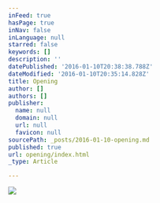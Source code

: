 ```yaml
---
inFeed: true
hasPage: true
inNav: false
inLanguage: null
starred: false
keywords: []
description: ''
datePublished: '2016-01-10T20:38:38.788Z'
dateModified: '2016-01-10T20:35:14.828Z'
title: Opening
author: []
authors: []
publisher:
  name: null
  domain: null
  url: null
  favicon: null
sourcePath: _posts/2016-01-10-opening.md
published: true
url: opening/index.html
_type: Article

---
```

![](https://the-grid-user-content.s3-us-west-2.amazonaws.com/3d6ae23b-1f54-4fc6-a39e-5365bf5e49bf.jpg)